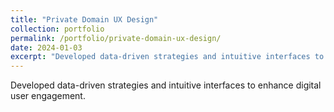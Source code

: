 ```yaml
---
title: "Private Domain UX Design"
collection: portfolio
permalink: /portfolio/private-domain-ux-design/
date: 2024-01-03
excerpt: "Developed data-driven strategies and intuitive interfaces to enhance digital user engagement."
---
```


Developed data-driven strategies and intuitive interfaces to enhance digital user engagement.
